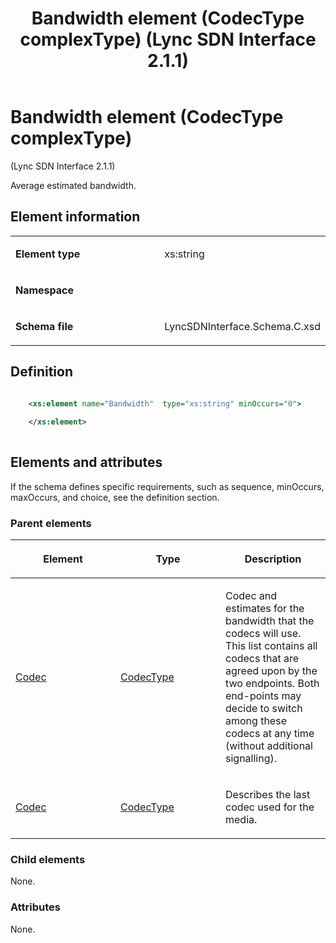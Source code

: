 ﻿---
title: Bandwidth element (CodecType complexType) (Lync SDN Interface 2.1.1)
TOCTitle: Bandwidth element (CodecType complexType)
ms:assetid: 0a904fd1-6a8a-0f55-e08a-cc97998a2caa
ms:mtpsurl: https://msdn.microsoft.com/library/Dn912676(v=office.15)
ms:contentKeyID: 64126845
ms.date: 02/16/2015
mtps_version: v=office.15
dev_langs:
- xml
---

# Bandwidth element (CodecType complexType) 

(Lync SDN Interface 2.1.1)

Average estimated bandwidth.

## Element information

<table>
<colgroup>
<col style="width: 50%" />
<col style="width: 50%" />
</colgroup>
<tbody>
<tr class="odd">
<td><p><strong>Element type</strong></p></td>
<td><p>xs:string</p></td>
</tr>
<tr class="even">
<td><p><strong>Namespace</strong></p></td>
<td><p></p></td>
</tr>
<tr class="odd">
<td><p><strong>Schema file</strong></p></td>
<td><p>LyncSDNInterface.Schema.C.xsd</p></td>
</tr>
</tbody>
</table>


## Definition

```xml

    <xs:element name="Bandwidth"  type="xs:string" minOccurs="0">
    
    </xs:element>
  
```

## Elements and attributes

If the schema defines specific requirements, such as sequence, minOccurs, maxOccurs, and choice, see the definition section.

### Parent elements

<table>
<colgroup>
<col style="width: 33%" />
<col style="width: 33%" />
<col style="width: 33%" />
</colgroup>
<thead>
<tr class="header">
<th><p>Element</p></th>
<th><p>Type</p></th>
<th><p>Description</p></th>
</tr>
</thead>
<tbody>
<tr class="odd">
<td><p><a href="codec-element-startpropertiestype-complextype-lync-sdn-interface-2-1-1.md">Codec</a></p></td>
<td><p><a href="codectype-complextype-lync-sdn-interface-2-1-1.md">CodecType</a></p></td>
<td><p>Codec and estimates for the bandwidth that the codecs will use. This list contains all codecs that are agreed upon by the two endpoints. Both end-points may decide to switch among these codecs at any time (without additional signalling).</p></td>
</tr>
<tr class="even">
<td><p><a href="codec-element-qualitypropertiestype-complextype-lync-sdn-interface-2-1-1.md">Codec</a></p></td>
<td><p><a href="codectype-complextype-lync-sdn-interface-2-1-1.md">CodecType</a></p></td>
<td><p>Describes the last codec used for the media.</p></td>
</tr>
</tbody>
</table>


### Child elements

None.

### Attributes

None.

